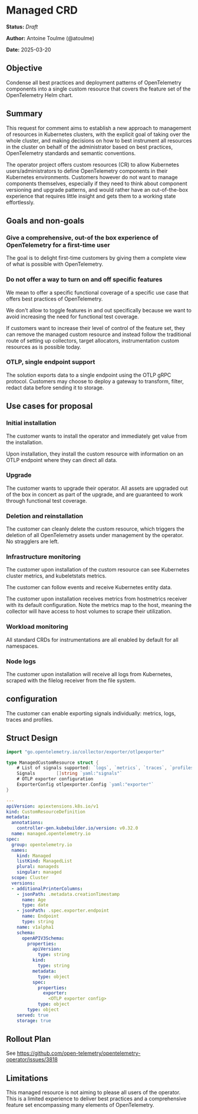 # Managed CRD

**Status:** *Draft*

**Author:** Antoine Toulme (@atoulme)

**Date:** 2025-03-20

## Objective

Condense all best practices and deployment patterns of OpenTelemetry components into a single custom resource
that covers the feature set of the OpenTelemetry Helm chart.

## Summary
This request for comment aims to establish a new approach to management of resources in Kubernetes clusters,
with the explicit goal of taking over the whole cluster, and making decisions
on how to best instrument all resources in the cluster on behalf of the administrator based on best practices,
OpenTelemetry standards and semantic conventions.

The operator project offers custom resources (CR) to allow Kubernetes users/administrators to define OpenTelemetry components
in their Kubernetes environments. Customers however do not want to manage components themselves, especially if they need
to think about component versioning and upgrade patterns, and would rather have an out-of-the-box experience that 
requires little insight and gets them to a working state effortlessly.

## Goals and non-goals

### Give a comprehensive, out-of the box experience of OpenTelemetry for a first-time user
The goal is to delight first-time customers by giving them a complete view of what is possible with OpenTelemetry.

### Do not offer a way to turn on and off specific features
We mean to offer a specific functional coverage of a specific use case that offers best practices of OpenTelemetry.

We don't allow to toggle features in and out specifically because we want to avoid increasing the need for functional test coverage.

If customers want to increase their level of control of the feature set, they can remove the managed custom resource and instead
follow the traditional route of setting up collectors, target allocators, instrumentation custom resources as is possible today.

### OTLP, single endpoint support

The solution exports data to a single endpoint using the OTLP gRPC protocol. Customers may choose to deploy a gateway
to transform, filter, redact data before sending it to storage.

## Use cases for proposal

### Initial installation

The customer wants to install the operator and immediately get value from the installation.

Upon installation, they install the custom resource with information on an OTLP endpoint where they can direct all data.

### Upgrade

The customer wants to upgrade their operator. All assets are upgraded out of the box in concert as part of the upgrade,
and are guaranteed to work through functional test coverage.

### Deletion and reinstallation

The customer can cleanly delete the custom resource, which triggers the deletion of all OpenTelemetry assets under
management by the operator. No stragglers are left.

### Infrastructure monitoring

The customer upon installation of the custom resource can see Kubernetes cluster metrics, and kubeletstats metrics.

The customer can follow events and receive Kubernetes entity data.

The customer upon installation receives metrics from hostmetrics receiver with its default configuration.  Note the metrics map to the host, meaning the collector will have access to host volumes to scrape their utilization.

### Workload monitoring

All standard CRDs for instrumentations are all enabled by default for all namespaces.

### Node logs

The customer upon installation will receive all logs from Kubernetes, scraped with the filelog receiver from the file system.

## configuration

The customer can enable exporting signals individually: metrics, logs, traces and profiles.

## Struct Design

```go
import "go.opentelemetry.io/collector/exporter/otlpexporter"

type ManagedCustomResource struct {
	# List of signals supported: `logs`, `metrics`, `traces`, `profiles`
	Signals        []string `yaml:"signals"`
	# OTLP exporter configuration
	ExporterConfig otlpexporter.Config `yaml:"exporter"`
}
```

```yaml
---
apiVersion: apiextensions.k8s.io/v1
kind: CustomResourceDefinition
metadata:
  annotations:
    controller-gen.kubebuilder.io/version: v0.32.0
  name: managed.opentelemetry.io
spec:
  group: opentelemetry.io
  names:
    kind: Managed
    listKind: ManagedList
    plural: manageds
    singular: managed
  scope: Cluster
  versions:
  - additionalPrinterColumns:
    - jsonPath: .metadata.creationTimestamp
      name: Age
      type: date
    - jsonPath: .spec.exporter.endpoint
      name: Endpoint
      type: string
    name: v1alpha1
    schema:
      openAPIV3Schema:
        properties:
          apiVersion:
            type: string
          kind:
            type: string
          metadata:
            type: object
          spec:
            properties:
              exporter:
                <OTLP exporter config>
            type: object
        type: object
    served: true
    storage: true

```
## Rollout Plan

See https://github.com/open-telemetry/opentelemetry-operator/issues/3818

## Limitations

This managed resource is not aiming to please all users of the operator. This is a limited experience to deliver best practices and a comprehensive feature set encompassing many elements of OpenTelemetry.